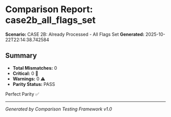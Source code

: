 # Comparison Report: case2b_all_flags_set
**Scenario:** CASE 2B: Already Processed - All Flags Set
**Generated:** 2025-10-22T22:14:38.742584

## Summary
- **Total Mismatches:** 0
- **Critical:** 0 🚨
- **Warnings:** 0 ⚠️
- **Parity Status:** PASS

Perfect Parity ✅

---
*Generated by Comparison Testing Framework v1.0*